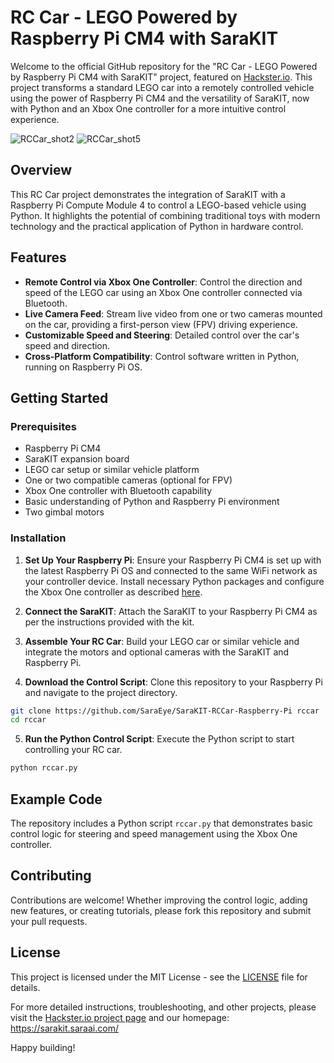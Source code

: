 # RC Car - LEGO Powered by Raspberry Pi CM4 with SaraKIT

Welcome to the official GitHub repository for the "RC Car - LEGO Powered by Raspberry Pi CM4 with SaraKIT" project, featured on [Hackster.io](https://www.hackster.io/sarakit/rc-car-lego-powered-by-raspberry-pi-cm4-with-sarakit-dfc9ac). This project transforms a standard LEGO car into a remotely controlled vehicle using the power of Raspberry Pi CM4 and the versatility of SaraKIT, now with Python and an Xbox One controller for a more intuitive control experience.

![RCCar_shot2](https://github.com/SaraEye/SaraKIT-RCCar-Raspberry-Pi/assets/35704910/4dfd76ce-c000-4830-b9ab-237eaca09b63)
![RCCar_shot5](https://github.com/SaraEye/SaraKIT-RCCar-Raspberry-Pi/assets/35704910/dc234c7c-eb11-41fd-9563-134011135746)

## Overview

This RC Car project demonstrates the integration of SaraKIT with a Raspberry Pi Compute Module 4 to control a LEGO-based vehicle using Python. It highlights the potential of combining traditional toys with modern technology and the practical application of Python in hardware control.

## Features

- **Remote Control via Xbox One Controller**: Control the direction and speed of the LEGO car using an Xbox One controller connected via Bluetooth.
- **Live Camera Feed**: Stream live video from one or two cameras mounted on the car, providing a first-person view (FPV) driving experience.
- **Customizable Speed and Steering**: Detailed control over the car's speed and direction.
- **Cross-Platform Compatibility**: Control software written in Python, running on Raspberry Pi OS.

## Getting Started

### Prerequisites

- Raspberry Pi CM4
- SaraKIT expansion board
- LEGO car setup or similar vehicle platform
- One or two compatible cameras (optional for FPV)
- Xbox One controller with Bluetooth capability
- Basic understanding of Python and Raspberry Pi environment
- Two gimbal motors

### Installation

1. **Set Up Your Raspberry Pi**: Ensure your Raspberry Pi CM4 is set up with the latest Raspberry Pi OS and connected to the same WiFi network as your controller device. Install necessary Python packages and configure the Xbox One controller as described [here](https://github.com/SaraEye/Xbox-Pad-Control-for-Raspberry-Pi-Projects).

2. **Connect the SaraKIT**: Attach the SaraKIT to your Raspberry Pi CM4 as per the instructions provided with the kit.

3. **Assemble Your RC Car**: Build your LEGO car or similar vehicle and integrate the motors and optional cameras with the SaraKIT and Raspberry Pi.

4. **Download the Control Script**: Clone this repository to your Raspberry Pi and navigate to the project directory.

```bash
git clone https://github.com/SaraEye/SaraKIT-RCCar-Raspberry-Pi rccar
cd rccar
```

5. **Run the Python Control Script**: Execute the Python script to start controlling your RC car.

```bash
python rccar.py
```

## Example Code

The repository includes a Python script `rccar.py` that demonstrates basic control logic for steering and speed management using the Xbox One controller.

## Contributing

Contributions are welcome! Whether improving the control logic, adding new features, or creating tutorials, please fork this repository and submit your pull requests.

## License

This project is licensed under the MIT License - see the [LICENSE](LICENSE.md) file for details.

For more detailed instructions, troubleshooting, and other projects, please visit the [Hackster.io project page](https://www.hackster.io/sarakit/rc-car-lego-powered-by-raspberry-pi-cm4-with-sarakit-dfc9ac) and our homepage: https://sarakit.saraai.com/

Happy building!
